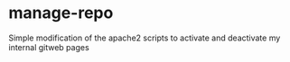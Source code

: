 # manage-repo
Simple modification of the apache2 scripts to activate and deactivate my internal gitweb pages
